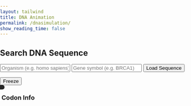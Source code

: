 ```yaml
---
layout: tailwind
title: DNA Animation
permalink: /dnasimulation/
show_reading_time: false
---
```


<head>
  <meta charset="UTF-8">
  <title>DNA Simulation</title>
  <meta name="viewport" content="width=device-width, initial-scale=1.0">
  <script src="https://cdn.tailwindcss.com"></script>
  <style>
    body, html {
      margin: 0;
      padding: 0;
      overflow: hidden;
    }
    .tooltip-box {
      position: absolute;
      color: white;
      padding: 6px 12px;
      border-radius: 6px;
      font-size: 0.8rem;
      pointer-events: none;
      z-index: 50;
      white-space: nowrap;
      transform: translate(-50%, -120%);
      box-shadow: 0 0 10px rgba(255,255,255,0.5);
      background-color: rgba(0, 0, 0, 0.85);
      transition: all 0.2s ease;
    }
    .codon-info {
      max-width: 320px;
      border-left: 4px solid white;
      transition: border-color 0.3s ease, box-shadow 0.3s ease;
    }
    .hover-line {
      position: absolute;
      height: 2px;
      width: 0;
      transition: width 0.4s ease;
      pointer-events: none;
      z-index: 40;
    }
  </style>
</head>

<body class="bg-black text-white">

<!-- Form -->
<div class="absolute top-5 left-5 z-10 bg-gray-900 bg-opacity-80 p-4 rounded-xl shadow-lg">
  <h2 class="text-lg font-bold mb-2">Search DNA Sequence</h2>
  <input id="organismInput" type="text" placeholder="Organism (e.g. homo sapiens)"
         class="mb-2 p-2 rounded w-full text-black" />
  <input id="geneInput" type="text" placeholder="Gene symbol (e.g. BRCA1)"
         class="mb-2 p-2 rounded w-full text-black" />
  <button onclick="fetchSequence()"
          class="w-full bg-indigo-600 hover:bg-indigo-700 text-white p-2 rounded">Load Sequence</button>
  <p id="errorMessage" class="text-red-400 mt-2"></p>
</div>

<!-- Freeze Button -->
<div class="absolute bottom-10 left-10 z-10">
  <button id="freezeButton" onclick="toggleFreeze()"
          class="p-3 bg-gray-700 hover:bg-gray-800 text-white rounded-lg shadow-md transition duration-300">Freeze</button>
</div>

<!-- Canvas -->
<canvas id="dnaCanvas" class="absolute top-0 left-0 w-full h-full"></canvas>

<!-- Tooltip Overlay -->
<div id="tooltipContainer" class="absolute top-0 left-0 w-full h-full pointer-events-none z-20"></div>
<div id="customTooltip" class="tooltip-box hidden"></div>

<!-- Side Info Box -->
<div id="codonInfoBox" class="absolute top-[150px] right-5 bg-gray-900 bg-opacity-90 text-white p-5 rounded-xl shadow-xl z-30 codon-info hidden">
  <h3 class="text-lg font-bold mb-2" id="codonTitle">Codon Info</h3>
  <p id="codonDescription" class="text-sm leading-relaxed"></p>
</div>

<script>
  const canvas = document.getElementById('dnaCanvas');
  const ctx = canvas.getContext('2d');
  const WIDTH = window.innerWidth;
  const HEIGHT = window.innerHeight;
  canvas.width = WIDTH;
  canvas.height = HEIGHT;

  let isFrozen = false;
  let angleOffset = 0;
  const baseSpacing = 40;
  const amplitude = 100;
  const speed = 0.02;
  const complements = { 'A': 'T', 'T': 'A', 'C': 'G', 'G': 'C' };
  const baseColors = {
    'A': '#99ff99',
    'T': '#66b2ff',
    'C': '#ffff99',
    'G': '#ff6666'
  };

  const baseDescriptions = {
    'A': 'Adenine (Green)',
    'T': 'Thymine (Blue)',
    'C': 'Cytosine (Yellow)',
    'G': 'Guanine (Red)'
  };

  const fullDescriptions = {
    'A': 'Adenine is a purine, meaning it has a double-ring structure made of a six-membered and a five-membered ring fused together. It pairs specifically with thymine in DNA through two hydrogen bonds, a pairing that helps stabilize the double helix structure. In addition to its role in DNA, adenine is a key component of important biomolecules like ATP (adenosine triphosphate), NAD, and FAD, all of which are involved in energy transfer and enzymatic processes.',
    'T': 'Thymine, a pyrimidine base with a single six-membered ring, pairs with adenine via two hydrogen bonds. Unique to DNA, thymine contains a methyl group that contributes to the chemical stability of DNA compared to RNA. In RNA, thymine is replaced by uracil, which lacks this methyl group.',
    'C': 'Cytosine is another pyrimidine, with an amino group at carbon 4 and a carbonyl group at carbon 2. It pairs with guanine through three hydrogen bonds, contributing to DNA’s structural strength. Cytosine is also notable for its role in epigenetic regulation, as it can be chemically modified through methylation to form 5-methylcytosine, which affects gene expression without altering the DNA sequence.',
    'G': 'Guanine is the second purine base, structurally similar to adenine but with a carbonyl group at position 6 and an amino group at position 2. It pairs with cytosine using three hydrogen bonds, forming a more thermally stable bond than adenine-thymine pairs. Guanine is also found in molecules like GTP (guanosine triphosphate), which play essential roles in signal transduction and protein synthesis.'
  };

  let currentSequence = 'ATCG'.repeat(50);

  const tooltipContainer = document.getElementById('tooltipContainer');
  const customTooltip = document.getElementById('customTooltip');
  const codonBox = document.getElementById('codonInfoBox');
  const codonTitle = document.getElementById('codonTitle');
  const codonDescription = document.getElementById('codonDescription');

  function toggleFreeze() {
    isFrozen = !isFrozen;
    document.getElementById('freezeButton').textContent = isFrozen ? 'Unfreeze' : 'Freeze';
  }

  function drawBasePairLine(x1, y, x2, y2) {
    ctx.strokeStyle = 'white';
    ctx.lineWidth = 4;
    ctx.beginPath();
    ctx.moveTo(x1, y);
    ctx.lineTo(x2, y2);
    ctx.stroke();
  }

  function updateTooltips() {
    tooltipContainer.innerHTML = '';
    const centerX = WIDTH / 2;

    for (let i = 0; i < currentSequence.length; i++) {
      const angle = i * 0.4 + angleOffset;
      const y = 100 + i * baseSpacing;
      const x1 = centerX + amplitude * Math.sin(angle);
      const x2 = centerX - amplitude * Math.sin(angle);

      const base1 = currentSequence[i];
      const base2 = complements[base1] || 'A';

      [[x1, base1], [x2, base2]].forEach(([x, base]) => {
        const dot = document.createElement('div');
        dot.style.position = 'absolute';
        dot.style.left = `${x - 10}px`;
        dot.style.top = `${y - 10}px`;
        dot.style.width = '20px';
        dot.style.height = '20px';
        dot.style.borderRadius = '50%';
        dot.style.pointerEvents = 'auto';
        dot.style.backgroundColor = 'rgba(255, 255, 255, 0.01)';

        dot.addEventListener('mouseenter', () => {
          // show tooltip and codon info
          customTooltip.textContent = baseDescriptions[base] || base;
          customTooltip.style.left = `${x}px`;
          customTooltip.style.top = `${y}px`;
          customTooltip.style.boxShadow = `0 0 12px ${baseColors[base]}`;
          customTooltip.classList.remove('hidden');

          codonTitle.textContent = baseDescriptions[base];
          codonDescription.textContent = fullDescriptions[base];
          codonBox.style.borderColor = baseColors[base];
          codonBox.style.boxShadow = `0 0 20px ${baseColors[base]}`;
          codonBox.classList.remove('hidden');

          // create and animate line
          const line = document.createElement('div');
          line.className = 'hover-line';
          line.style.backgroundColor = baseColors[base];
          line.style.left = `${x}px`;
          line.style.top = `${y}px`;
          tooltipContainer.appendChild(line);
          requestAnimationFrame(() => {
            line.style.width = '180px';
          });
        });

        dot.addEventListener('mouseleave', () => {
          customTooltip.classList.add('hidden');
          codonBox.classList.add('hidden');
          // remove line
          const existing = tooltipContainer.querySelector('.hover-line');
          if (existing) tooltipContainer.removeChild(existing);
        });

        tooltipContainer.appendChild(dot);
      });
    }
  }

  function animateDNA() {
    ctx.clearRect(0, 0, WIDTH, HEIGHT);
    const centerX = WIDTH / 2;

    if (!isFrozen) {
      for (let i = 0; i < currentSequence.length; i++) {
        const angle = i * 0.4 + angleOffset;
        const y = 100 + i * baseSpacing;
        const x1 = centerX + amplitude * Math.sin(angle);
        const x2 = centerX - amplitude * Math.sin(angle);

        const base1 = currentSequence[i];
        const base2 = complements[base1] || 'A';

        drawBasePairLine(x1, y, x2, y);

        ctx.beginPath();
        ctx.arc(x1, y, 8, 0, Math.PI * 2);
        ctx.fillStyle = baseColors[base1] || 'gray';
        ctx.fill();

        ctx.beginPath();
        ctx.arc(x2, y, 8, 0, Math.PI * 2);
        ctx.fillStyle = baseColors[base2] || 'gray';
        ctx.fill();
      }

      updateTooltips();
      angleOffset += speed;
    }

    requestAnimationFrame(animateDNA);
  }

  async function fetchSequence() {
    const organism = document.getElementById('organismInput').value.trim();
    const gene = document.getElementById('geneInput').value.trim();
    const errorEl = document.getElementById('errorMessage');
    errorEl.textContent = "";

    if (!organism || !gene) {
      errorEl.textContent = "Please enter both organism and gene symbol.";
      return;
    }

    try {
      const response = await fetch('http://127.0.0.1:8504/api/sequence', {
      method: 'POST',
      headers: { 'Content-Type': 'application/json' },
      credentials: 'include',
      body: JSON.stringify({ organism, gene })
    });


      const result = await response.json();

      if (!response.ok) {
        throw new Error(result.error || "Unknown error");
      }

      currentSequence = result.sequence.slice(0, 200);
      angleOffset = 0;
    } catch (err) {
      errorEl.textContent = `Error: ${err.message}`;
    }
  }

  animateDNA();
</script>
</body>
